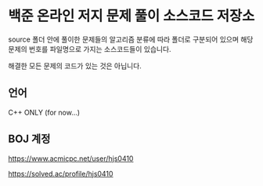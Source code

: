 # 백준 온라인 저지 문제 풀이 소스코드 저장소

source 폴더 안에 풀이한 문제들의 알고리즘 분류에 따라 폴더로 구분되어 있으며 해당 문제의 번호를 파일명으로 가지는 소스코드들이 있습니다.

해결한 모든 문제의 코드가 있는 것은 아닙니다.

## 언어

C++ ONLY (for now...)

## BOJ 계정

<https://www.acmicpc.net/user/hjs0410>

<https://solved.ac/profile/hjs0410>